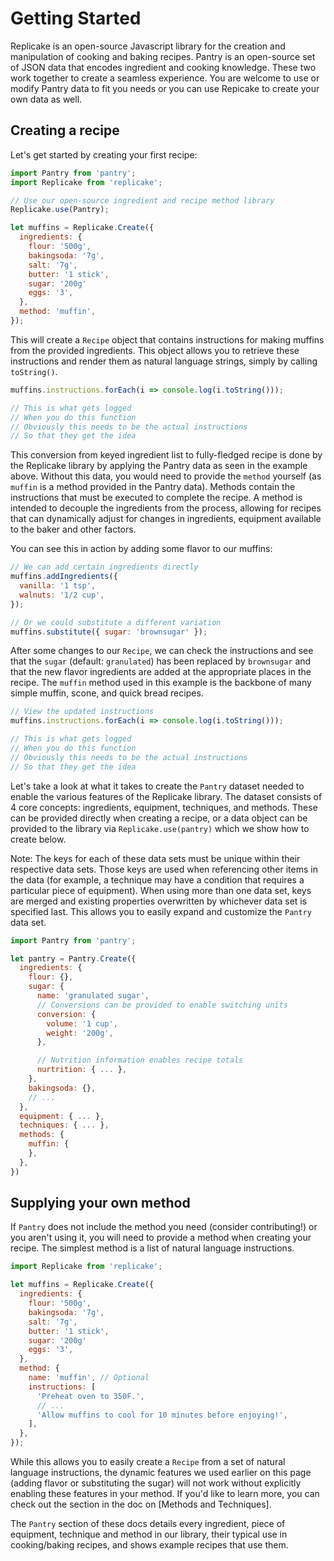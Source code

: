 # Getting Started

Replicake is an open-source Javascript library for the creation and manipulation of cooking and baking recipes. Pantry is an open-source set of JSON data that encodes ingredient and cooking knowledge. These two work together to create a seamless experience. You are welcome to use or modify Pantry data to fit you needs or you can use Repicake to create your own data as well.

## Creating a recipe

Let's get started by creating your first recipe:

``` js
import Pantry from 'pantry';
import Replicake from 'replicake';

// Use our open-source ingredient and recipe method library
Replicake.use(Pantry);

let muffins = Replicake.Create({
  ingredients: {
    flour: '500g',
    bakingsoda: '7g',
    salt: '7g',
    butter: '1 stick',
    sugar: '200g'
    eggs: '3',
  },
  method: 'muffin',
});
```

This will create a `Recipe` object that contains instructions for making muffins from the provided ingredients. This object allows you to retrieve these instructions and render them as natural language strings, simply by calling `toString()`.

``` js
muffins.instructions.forEach(i => console.log(i.toString()));

// This is what gets logged
// When you do this function
// Obviously this needs to be the actual instructions
// So that they get the idea
```

This conversion from keyed ingredient list to fully-fledged recipe is done by the Replicake library by applying the Pantry data as seen in the example above. Without this data, you would need to provide the `method` yourself (as `muffin` is a method provided in the Pantry data). Methods contain the instructions that must be executed to complete the recipe. A method is intended to decouple the ingredients from the process, allowing for recipes that can dynamically adjust for changes in ingredients, equipment available to the baker and other factors.

You can see this in action by adding some flavor to our muffins:

``` js
// We can add certain ingredients directly
muffins.addIngredients({
  vanilla: '1 tsp',
  walnuts: '1/2 cup',
});

// Or we could substitute a different variation
muffins.substitute({ sugar: 'brownsugar' });
```

After some changes to our `Recipe`, we can check the instructions and see that the `sugar` (default: `granulated`) has been replaced by `brownsugar` and that the new flavor ingredients are added at the appropriate places in the recipe. The `muffin` method used in this example is the backbone of many simple muffin, scone, and quick bread recipes.

``` js
// View the updated instructions
muffins.instructions.forEach(i => console.log(i.toString()));

// This is what gets logged
// When you do this function
// Obviously this needs to be the actual instructions
// So that they get the idea
```

Let's take a look at what it takes to create the `Pantry` dataset needed to enable the various features of the Replicake library. The dataset consists of 4 core concepts: ingredients, equipment, techniques, and methods. These can be provided directly when creating a recipe, or a data object can be provided to the library via `Replicake.use(pantry)` which we show how to create below.

Note: The keys for each of these data sets must be unique within their respective data sets. Those keys are used when referencing other items in the data (for example, a technique may have a condition that requires a particular piece of equipment). When using more than one data set, keys are merged and existing properties overwritten by whichever data set is specified last. This allows you to easily expand and customize the `Pantry` data set.

``` js
import Pantry from 'pantry';

let pantry = Pantry.Create({
  ingredients: {
    flour: {},
    sugar: {
      name: 'granulated sugar',
      // Conversions can be provided to enable switching units
      conversion: {
        volume: '1 cup',
        weight: '200g',
      },

      // Nutrition information enables recipe totals
      nurtrition: { ... },
    },
    bakingsoda: {},
    // ...
  },
  equipment: { ... },
  techniques: { ... },
  methods: {
    muffin: {
    },
  },
})
```

## Supplying your own method

If `Pantry` does not include the method you need (consider contributing!) or you aren't using it, you will need to provide a method when creating your recipe. The simplest method is a list of natural language instructions.

``` js
import Replicake from 'replicake';

let muffins = Replicake.Create({
  ingredients: {
    flour: '500g',
    bakingsoda: '7g',
    salt: '7g',
    butter: '1 stick',
    sugar: '200g'
    eggs: '3',
  },
  method: {
    name: 'muffin', // Optional
    instructions: [
      'Preheat oven to 350F.',
      // ...
      'Allow muffins to cool for 10 minutes before enjoying!',
    ],
  },
});
```

While this allows you to easily create a `Recipe` from a set of natural language instructions, the dynamic features we used earlier on this page (adding flavor or substituting the sugar) will not work without explicitly enabling these features in your method. If you'd like to learn more, you can check out the section in the doc on [Methods and Techniques].

The `Pantry` section of these docs details every ingredient, piece of equipment, technique and method in our library, their typical use in cooking/baking recipes, and shows example recipes that use them.

